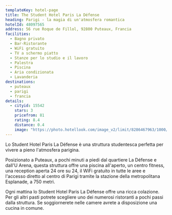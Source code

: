 ```yaml
---
templateKey: hotel-page
title: The Student Hotel Paris La Défense
heading: Parigi - la magia di un'atmosfera romantica
hotelId: 48097565
address: 56 rue Roque de Fillol, 92800 Puteaux, Francia
facilities:
  - Bagno privato
  - Bar-Ristorante
  - WiFi gratuito
  - TV a schermo piatto
  - Stanze per lo studio e il lavoro
  - Palestra
  - Piscina
  - Aria condizionata
  - Lavanderia
destinations:
  - puteaux
  - parigi
  - francia
details:
  - cityid: 15542
    stars: 3
    pricefrom: 81
    rating: 8.4
    distance: 0.4
    image: "https://photo.hotellook.com/image_v2/limit/8286467963/1000/520.auto"
---
```

Lo Student Hotel Paris La Défense è una struttura studentesca perfetta per vivere a pieno l'atmosfera parigina.

Posizionato a Puteaux, a pochi minuti a piedi dal quartiere La Défense e dall'U Arena, questa struttura offre una piscina all'aperto, un centro fitness, una reception aperta 24 ore su 24, il WiFi gratuito in tutte le aree e l'accesso diretto al centro di Parigi tramite la stazione della metropolitana Esplanade, a 750 metri.

Ogni mattina lo Student Hotel Paris La Défense offre una ricca colazione. Per gli altri pasti potrete scegliere uno dei numerosi ristoranti a pochi passi dalla struttura. Se soggiornerete nelle camere avrete a disposizione una cucina in comune.